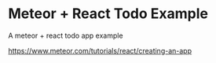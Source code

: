 # Meteor + React Todo Example
A meteor + react todo app example

https://www.meteor.com/tutorials/react/creating-an-app
